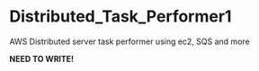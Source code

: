 # Distributed_Task_Performer1
AWS Distributed server task performer using ec2, SQS and more

__NEED TO WRITE!__
